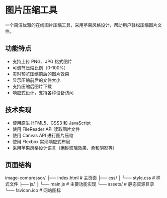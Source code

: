 # 图片压缩工具

一个简洁优雅的在线图片压缩工具，采用苹果风格设计，帮助用户轻松压缩图片文件。

## 功能特点

- 支持上传 PNG、JPG 格式图片
- 可调节压缩比例（0-100%）
- 实时预览压缩前后的图片效果
- 显示压缩前后的文件大小
- 支持压缩后图片下载
- 响应式设计，支持各种设备访问

## 技术实现

- 使用原生 HTML5、CSS3 和 JavaScript
- 使用 FileReader API 读取图片文件
- 使用 Canvas API 进行图片压缩
- 使用 Flexbox 实现响应式布局
- 采用苹果风格设计语言（磨砂玻璃效果、柔和阴影等）

## 页面结构

image-compressor/
├── index.html # 主页面
├── css/
│ └── style.css # 样式文件
├── js/
│ └── main.js # 主要功能实现
└── assets/ # 静态资源目录
└── favicon.ico # 网站图标